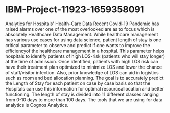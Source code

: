 # IBM-Project-11923-1659358091
Analytics for Hospitals' Health-Care Data
Recent Covid-19 Pandemic has raised alarms over one of the most overlooked are as to focus
which is absolutely Healthcare Data Management. While healthcare management has various
use cases for using data science, patient length of stay is one critical parameter to observe and
predict if one wants to improve the efficiencyof the healthcare management in a hospital. This
parameter helps hospitals to identify patients of high LOS-risk (patients who will stay longer)
at the time of admission. Once identified, patients with high LOS risk can have their treatment
plan optimized to minimize LOS and lower the chance of staff/visitor infection. Also, prior
knowledge of LOS can aid in logistics such as room and bed allocation planning. The goal is
to accurately predict the Length of Stay for each patient on case by case basis so that the
Hospitals can use this information for optimal resourceallocation and better functioning. The
length of stay is divided into 11 different classes ranging from 0-10 days to more than 100
days. The tools that we are using for data analytics is Cognos Analytics.
